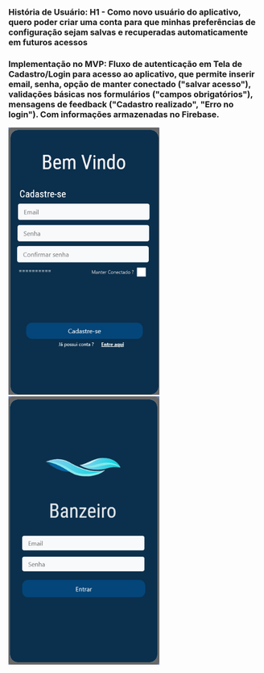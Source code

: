 ### **História de Usuário:** H1 - Como novo usuário do aplicativo, quero poder criar uma conta para que minhas preferências de configuração sejam salvas e recuperadas automaticamente em futuros acessos
### **Implementação no MVP:** Fluxo de autenticação em Tela de Cadastro/Login para acesso ao aplicativo, que permite inserir email, senha, opção de manter conectado ("salvar acesso"), validações básicas nos formulários ("campos obrigatórios"), mensagens de feedback ("Cadastro realizado", "Erro no login"). Com informações armazenadas no Firebase.
<img src="https://github.com/IAGOx46/ESI-TP1/blob/84b229c99fd748bafd7753cbc870bc3bfe1dc9fc/images/Tela_cadastro.jpg" width="300">                <img src="https://github.com/IAGOx46/ESI-TP1/blob/bb042aed79ea2a82660425982ae963a30bf8a964/images/Tela_login.jpg" width="300">

